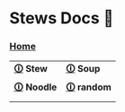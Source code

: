 # Stews Docs 🍲 
### [Home](https://github.com/shysolocup/stews/wiki)

| | |
|-|-|
| <b> [🛈](https://github.com/shysolocup/stews/wiki/Stew) Stew </b> | <b> [🛈](https://github.com/shysolocup/stews/wiki/Soup) Soup </b> |
| <b> [🛈](https://github.com/shysolocup/stews/wiki/Noodle) Noodle </b> | <b> [🛈](https://github.com/shysolocup/stews/wiki/random) random </b> |
| | |

<br>
